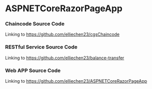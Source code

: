 # ASPNETCoreRazorPageApp
### Chaincode Source Code
Linking to https://github.com/elliechen23/cgsChaincode

### RESTful Service Source Code
Linking to https://github.com/elliechen23/balance-transfer

### Web APP Source Code
Linking to https://github.com/elliechen23/ASPNETCoreRazorPageApp
